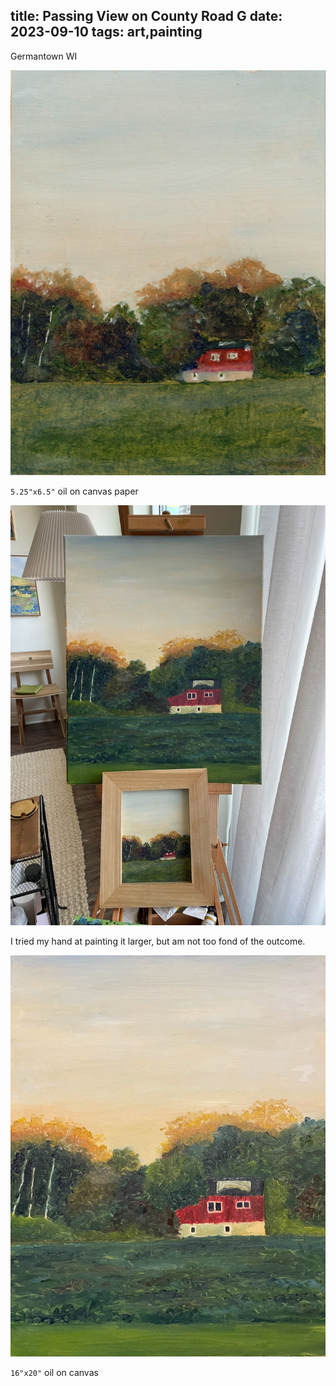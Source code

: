 title: Passing View on County Road G
date: 2023-09-10
tags: art,painting
---

Germantown WI

![Barn, study](barn.jpeg)

`5.25"x6.5"` oil on canvas paper

![Study and reproduction](mother_and_child.jpeg)

I tried my hand at painting it larger, but am not too fond of the outcome.

![Barn](barn_big.jpeg)

`16"x20"` oil on canvas





